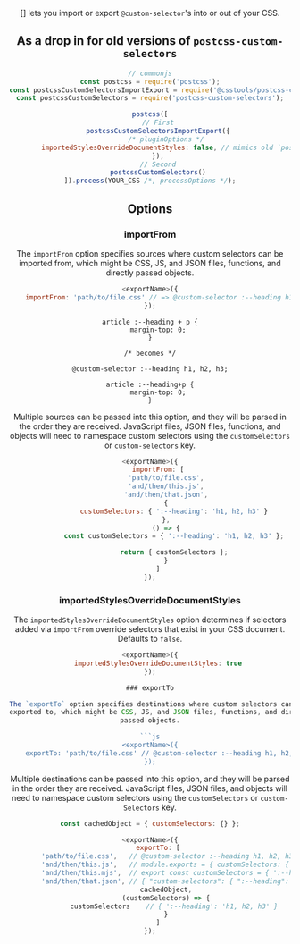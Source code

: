 <!-- Available Variables: -->
<!-- <humanReadableName> PostCSS Your Plugin -->
<!-- <exportName> postcssYourPlugin -->
<!-- <packageName> @csstools/postcss-your-plugin -->
<!-- <packageVersion> 1.0.0 -->
<!-- <packagePath> plugins/postcss-your-plugin -->
<!-- <cssdbId> your-feature -->
<!-- <specUrl> https://www.w3.org/TR/css-color-4/#funcdef-color -->
<!-- <example.css> file contents for examples/example.css -->
<!-- <header> -->
<!-- <usage> usage instructions -->
<!-- <envSupport> -->
<!-- <corsWarning> -->
<!-- <linkList> -->
<!-- to generate : npm run docs -->

<header>

[<humanReadableName>] lets you import or export `@custom-selector`'s into or out of your CSS.

## As a drop in for old versions of `postcss-custom-selectors`

```js
// commonjs
const postcss = require('postcss');
const postcssCustomSelectorsImportExport = require('@csstools/postcss-custom-selectors-import-export');
const postcssCustomSelectors = require('postcss-custom-selectors');

postcss([
	// First
	postcssCustomSelectorsImportExport({
		/* pluginOptions */
		importedStylesOverrideDocumentStyles: false, // mimics old `postcss-custom-selectors`
	}),
	// Second
	postcssCustomSelectors()
]).process(YOUR_CSS /*, processOptions */);
```

<usage>

<envSupport>

## Options

### importFrom

The `importFrom` option specifies sources where custom selectors can be
imported from, which might be CSS, JS, and JSON files, functions, and directly
passed objects.

```js
<exportName>({
	importFrom: 'path/to/file.css' // => @custom-selector :--heading h1, h2, h3;
});
```

```pcss
article :--heading + p {
	margin-top: 0;
}

/* becomes */

@custom-selector :--heading h1, h2, h3;

article :--heading+p {
	margin-top: 0;
}
```

Multiple sources can be passed into this option, and they will be parsed in the
order they are received. JavaScript files, JSON files, functions, and objects
will need to namespace custom selectors using the `customSelectors` or
`custom-selectors` key.

```js
<exportName>({
	importFrom: [
		'path/to/file.css',
		'and/then/this.js',
		'and/then/that.json',
		{
			customSelectors: { ':--heading': 'h1, h2, h3' }
		},
		() => {
			const customSelectors = { ':--heading': 'h1, h2, h3' };

			return { customSelectors };
		}
	]
});
```

### importedStylesOverrideDocumentStyles

The `importedStylesOverrideDocumentStyles` option determines if selectors added via `importFrom` override selectors that exist in your CSS document.
Defaults to `false`.

```js
<exportName>({
	importedStylesOverrideDocumentStyles: true
});

### exportTo

The `exportTo` option specifies destinations where custom selectors can be
exported to, which might be CSS, JS, and JSON files, functions, and directly
passed objects.

```js
<exportName>({
	exportTo: 'path/to/file.css' // @custom-selector :--heading h1, h2, h3;
});
```

Multiple destinations can be passed into this option, and they will be parsed
in the order they are received. JavaScript files, JSON files, and objects will
need to namespace custom selectors using the `customSelectors` or
`custom-Selectors` key.

```js
const cachedObject = { customSelectors: {} };

<exportName>({
	exportTo: [
		'path/to/file.css',   // @custom-selector :--heading h1, h2, h3;
		'and/then/this.js',   // module.exports = { customSelectors: { ':--heading': 'h1, h2, h3' } }
		'and/then/this.mjs',  // export const customSelectors = { ':--heading': 'h1, h2, h3' } }
		'and/then/that.json', // { "custom-selectors": { ":--heading": "h1, h2, h3" } }
		cachedObject,
		(customSelectors) => {
			customSelectors    // { ':--heading': 'h1, h2, h3' }
		}
	]
});
```

<linkList>
